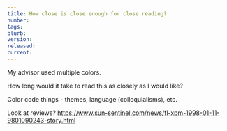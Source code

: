 ```yaml
---
title: How close is close enough for close reading?
number: 
tags: 
blurb: 
version: 
released: 
current: 
---
```

My advisor used multiple colors.

How long would it take to read this as closely as I would like?

Color code things - themes, language (colloquialisms), etc.

Look at reviews?  <https://www.sun-sentinel.com/news/fl-xpm-1998-01-11-9801090243-story.html>
